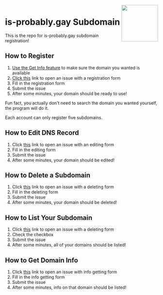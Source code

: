 <img src="https://github.com/is-probably-gay.png" align="right" width="120"/>

# is-probably.gay Subdomain
This is the repo for is-probably.gay subdomain registration!

## How to Register
1. [Use the Get Info feature](#how-to-get-domain-info) to make sure the domain you wanted is available
2. [Click this](https://github.com/is-probably-gay/is-probably-gay/issues/new?template=register.yml&title=Registration) link to open an issue with a registration form
3. Fill in the registration form
4. Submit the issue
5. After some minutes, your domain should be ready to use!

Fun fact, you actually don't need to search the domain you wanted yourself, the program will do it.

Each account can only register five subdomains.

## How to Edit DNS Record
1. Click [this](https://github.com/is-probably-gay/is-probably-gay/issues/new?template=edit.yml&title=Edit) link to open an issue with an editing form
2. Fill in the editing form
3. Submit the issue
4. After some minutes, your domain should be edited!

## How to Delete a Subdomain
1. Click [this](https://github.com/is-probably-gay/is-probably-gay/issues/new?template=delete.yml&title=Delete) link to open an issue with a deleting form
2. Fill in the deleting form
3. Submit the issue
4. After some minutes, your domain should be deleted!

## How to List Your Subdomain
1. Click [this](https://github.com/is-probably-gay/is-probably-gay/issues/new?template=list.yml&title=List) link to open an issue with a deleting form
2. Check the checkbox
3. Submit the issue
4. After some minutes, all of your domains should be listed!

## How to Get Domain Info
1. Click [this](https://github.com/is-probably-gay/is-probably-gay/issues/new?template=get.yml&title=Get%20Info) link to open an issue with info getting form
2. Fill in the info getting form
3. Submit the issue
4. After some minutes, info on that domain should be listed!
